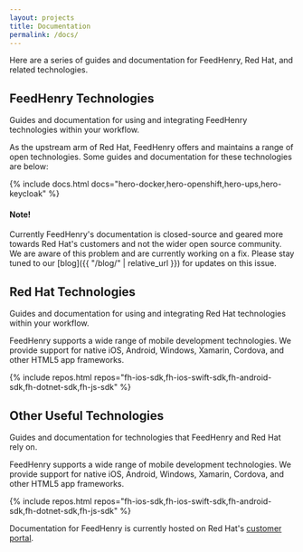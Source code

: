 ```yaml
---
layout: projects
title: Documentation
permalink: /docs/
---
```


Here are a series of guides and documentation for FeedHenry, Red Hat, and related technologies. 

<div class="project-title" markdown="1">

## FeedHenry Technologies

Guides and documentation for using and integrating FeedHenry technologies within your workflow.

</div>

<div class="project-text" markdown="1">

As the upstream arm of Red Hat, FeedHenry offers and maintains a range of open technologies. 
Some guides and documentation for these technologies are below: 

{% include docs.html docs="hero-docker,hero-openshift,hero-ups,hero-keycloak" %}

<div class="bd-callout bd-callout-warning">
  <h4>Note!</h4>
  Currently FeedHenry's documentation is closed-source and geared more towards
  Red Hat's customers and not the wider open source community. We are aware of
  this problem and are currently working on a fix. Please stay tuned to our
  [blog]({{ "/blog/" | relative_url }}) for updates on this issue.
</div>


</div>



<div class="project-title" markdown="1">

## Red Hat Technologies

Guides and documentation for using and integrating Red Hat technologies within your workflow.

</div>

<div class="project-text" markdown="1">

FeedHenry supports a wide range of mobile development technologies. We provide
support for native iOS, Android, Windows, Xamarin, Cordova, and
other HTML5 app frameworks.

{% include repos.html repos="fh-ios-sdk,fh-ios-swift-sdk,fh-android-sdk,fh-dotnet-sdk,fh-js-sdk" %}

</div>



<div class="project-title" markdown="1">

## Other Useful Technologies

Guides and documentation for technologies that FeedHenry and Red Hat rely on.

</div>

<div class="project-text" markdown="1">

FeedHenry supports a wide range of mobile development technologies. We provide
support for native iOS, Android, Windows, Xamarin, Cordova, and
other HTML5 app frameworks.

{% include repos.html repos="fh-ios-sdk,fh-ios-swift-sdk,fh-android-sdk,fh-dotnet-sdk,fh-js-sdk" %}

</div>


Documentation for FeedHenry is currently hosted on Red Hat's
[customer portal](https://access.redhat.com/documentation/en/red-hat-mobile-application-platform-hosted/).


